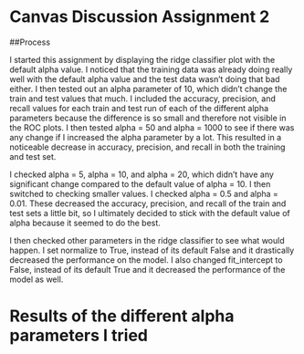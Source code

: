# Canvas Discussion Assignment 2
##Process

I started this assignment by displaying the ridge classifier plot with the default alpha value. I noticed that the training data was already doing really well with the default alpha value and the test data wasn’t doing that bad either. I then tested out an alpha parameter of 10, which didn’t change the train and test values that much. I included the accuracy, precision, and recall values for each train and test run of each of the different alpha parameters because the difference is so small and therefore not visible in the ROC plots. I then tested alpha = 50 and alpha = 1000 to see if there was any change if I increased the alpha parameter by a lot. This resulted in a noticeable decrease in accuracy, precision, and recall in both the training and test set.

I checked alpha = 5, alpha = 10, and alpha = 20, which didn’t have any significant change compared to the default value of alpha = 10. I then switched to checking smaller values. I checked alpha = 0.5 and alpha = 0.01. These decreased the accuracy, precision, and recall of the train and test sets a little bit, so I ultimately decided to stick with the default value of alpha because it seemed to do the best.

I then checked other parameters in the ridge classifier to see what would happen. I set normalize to True, instead of its default False and it drastically decreased the performance on the model. I also changed fit_intercept to False, instead of its default True and it decreased the performance of the model as well. 

# Results of the different alpha parameters I tried
